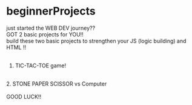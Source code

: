 # beginnerProjects
just started the WEB DEV journey??
<br>
GOT 2 basic projects for YOU!! 
<br>
build these two basic projects to strengthen your JS (logic building) and HTML !!
<br> 
<br>
1. TIC-TAC-TOE game!
<br>
2. STONE PAPER SCISSOR vs Computer
<br>
<br>
GOOD LUCK!!
